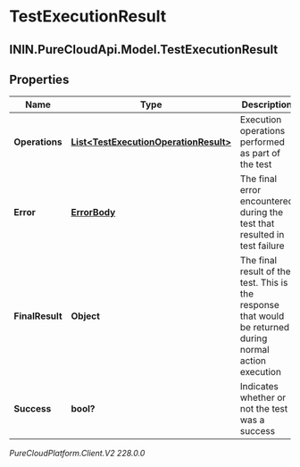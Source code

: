 # TestExecutionResult

## ININ.PureCloudApi.Model.TestExecutionResult

## Properties

|Name | Type | Description | Notes|
|------------ | ------------- | ------------- | -------------|
| **Operations** | [**List&lt;TestExecutionOperationResult&gt;**](TestExecutionOperationResult) | Execution operations performed as part of the test | [optional] |
| **Error** | [**ErrorBody**](ErrorBody) | The final error encountered during the test that resulted in test failure | [optional] |
| **FinalResult** | **Object** | The final result of the test. This is the response that would be returned during normal action execution | [optional] |
| **Success** | **bool?** | Indicates whether or not the test was a success | [optional] |



_PureCloudPlatform.Client.V2 228.0.0_

